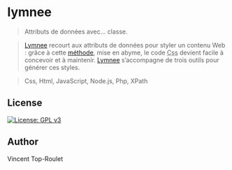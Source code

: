 # lymnee

> Attributs de données avec… classe.

> [Lymnee](https://github.com/lymnee/lymnee) recourt aux attributs de données pour styler un contenu Web : grâce à cette [méthode](https://github.com/lymnee/lymnee.github.io), mise en abyme, le code <abbr title="Cascading Styles Sheets">Css</abbr> devient facile à concevoir et à maintenir. [Lymnee](https://github.com/lymnee/lymnee) s’accompagne de trois outils pour générer ces styles.

> Css, Html, JavaScript, Node.js, Php, XPath

## License

[![License: GPL v3](https://img.shields.io/badge/License-GPLv3-blue.svg)](https://www.gnu.org/licenses/gpl-3.0)

## Author

Vincent Top-Roulet

